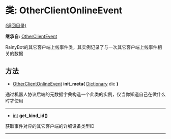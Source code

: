# 类: OtherClientOnlineEvent  
[(返回目录)](README.md)  
  
**继承自:** [OtherClientEvent](OtherClientEvent.md)  
  
RainyBot的其它客户端上线事件类，其实例记录了与一次其它客户端上线事件相关的数据  
  
## 方法 
  
- [OtherClientOnlineEvent](OtherClientOnlineEvent.md) **init_meta(** [Dictionary](https://docs.godotengine.org/en/latest/classes/class_dictionary.html) dic **)**  
  
通过机器人协议后端的元数据字典构造一个此类的实例，仅当你知道自己在做什么时才使用  
  
---  
  
- [int](https://docs.godotengine.org/en/latest/classes/class_int.html) **get_kind_id()**  
  
获取事件对应的其它客户端的详细设备类型ID  
  
---  
  

